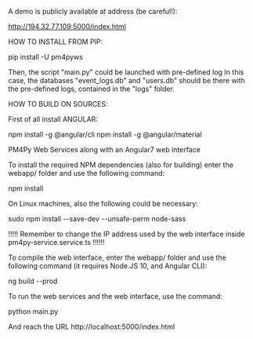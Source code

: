 A demo is publicly available at address (be careful!):

http://194.32.77.109:5000/index.html


HOW TO INSTALL FROM PIP:


pip install -U pm4pyws

Then, the script "main.py" could be launched with pre-defined log
In this case, the databases "event_logs.db" and "users.db" should be there with the pre-defined logs,
contained in the "logs" folder.


HOW TO BUILD ON SOURCES:


First of all install ANGULAR:

npm install -g @angular/cli
npm install -g @angular/material


PM4Py Web Services along with an Angular7 web interface


To install the required NPM dependencies (also for building) enter the webapp/ folder and use the following command:

npm install


On Linux machines, also the following could be necessary:

sudo npm install --save-dev  --unsafe-perm node-sass


!!!!! Remember to change the IP address used by the web interface inside pm4py-service.service.ts !!!!!!



To compile the web interface, enter the webapp/ folder and use the following command
(it requires Node.JS 10, and Angular CLI):

ng build --prod



To run the web services and the web interface, use the command:

python main.py

And reach the URL http://localhost:5000/index.html
